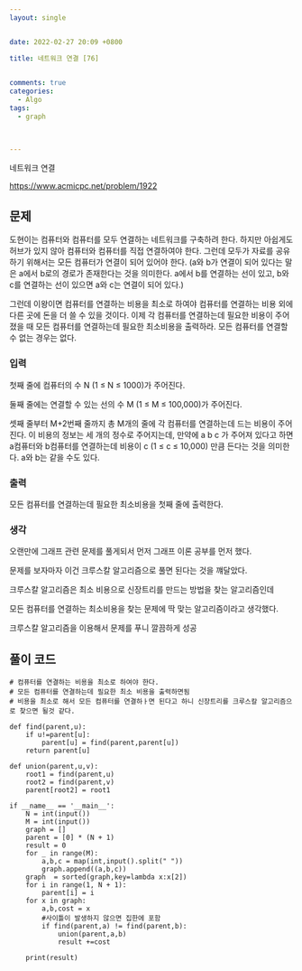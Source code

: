 ```yaml
---
layout: single


date: 2022-02-27 20:09 +0800

title: 네트워크 연결 [76]

  
comments: true
categories: 
  - Algo
tags: 
  - graph
  


---
```


네트워크 연결 

https://www.acmicpc.net/problem/1922



## 문제

도현이는 컴퓨터와 컴퓨터를 모두 연결하는 네트워크를 구축하려 한다. 하지만 아쉽게도 허브가 있지 않아 컴퓨터와 컴퓨터를 직접 연결하여야 한다. 그런데 모두가 자료를 공유하기 위해서는 모든 컴퓨터가 연결이 되어 있어야 한다. (a와 b가 연결이 되어 있다는 말은 a에서 b로의 경로가 존재한다는 것을 의미한다. a에서 b를 연결하는 선이 있고, b와 c를 연결하는 선이 있으면 a와 c는 연결이 되어 있다.)

그런데 이왕이면 컴퓨터를 연결하는 비용을 최소로 하여야 컴퓨터를 연결하는 비용 외에 다른 곳에 돈을 더 쓸 수 있을 것이다. 이제 각 컴퓨터를 연결하는데 필요한 비용이 주어졌을 때 모든 컴퓨터를 연결하는데 필요한 최소비용을 출력하라. 모든 컴퓨터를 연결할 수 없는 경우는 없다.

### 입력

첫째 줄에 컴퓨터의 수 N (1 ≤ N ≤ 1000)가 주어진다.

둘째 줄에는 연결할 수 있는 선의 수 M (1 ≤ M ≤ 100,000)가 주어진다.

셋째 줄부터 M+2번째 줄까지 총 M개의 줄에 각 컴퓨터를 연결하는데 드는 비용이 주어진다. 이 비용의 정보는 세 개의 정수로 주어지는데, 만약에 a b c 가 주어져 있다고 하면 a컴퓨터와 b컴퓨터를 연결하는데 비용이 c (1 ≤ c ≤ 10,000) 만큼 든다는 것을 의미한다. a와 b는 같을 수도 있다.


### 출력

모든 컴퓨터를 연결하는데 필요한 최소비용을 첫째 줄에 출력한다.



### 생각

오랜만에 그래프 관련 문제를 풀게되서 먼저 그래프 이론 공부를 먼저 했다. 

문제를 보자마자 이건 크루스칼 알고리즘으로 풀면 된다는 것을 꺠달았다. 

크루스칼 알고리즘은 최소 비용으로 신장트리를 만드는 방법을 찾는 알고리즘인데 

모든 컴퓨터를 연결하는 최소비용을 찾는 문제에 딱 맞는 알고리즘이라고 생각했다. 



크루스칼 알고리즘을 이용해서 문제를 푸니 깔끔하게 성공



## 풀이 코드

```
# 컴퓨터를 연결하는 비용을 최소로 하여야 한다.
# 모든 컴퓨터를 연결하는데 필요한 최소 비용을 출력하면됨
# 비용을 최소로 해서 모든 컴퓨터를 연결하ㅏ면 된다고 하니 신장트리를 크루스칼 알고리즘으로 찾으면 될것 같다.

def find(parent,u):
    if u!=parent[u]:
        parent[u] = find(parent,parent[u])
    return parent[u]

def union(parent,u,v):
    root1 = find(parent,u)
    root2 = find(parent,v)
    parent[root2] = root1

if __name__ == '__main__':
    N = int(input())
    M = int(input())
    graph = []
    parent = [0] * (N + 1)
    result = 0
    for _ in range(M):
        a,b,c = map(int,input().split(" "))
        graph.append((a,b,c))
    graph  = sorted(graph,key=lambda x:x[2])
    for i in range(1, N + 1):
        parent[i] = i
    for x in graph:
        a,b,cost = x
        #사이틀이 발생하지 않으면 집한에 포함
        if find(parent,a) != find(parent,b):
            union(parent,a,b)
            result +=cost

    print(result)
```